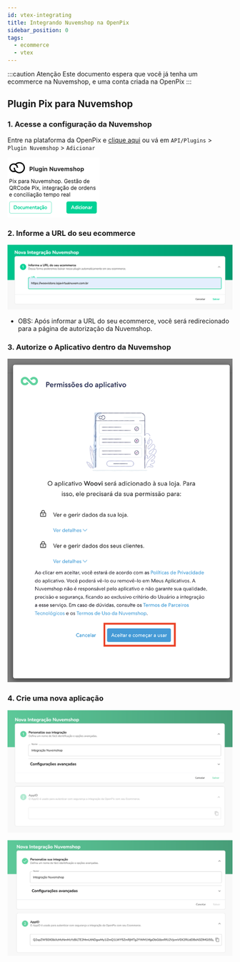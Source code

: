 ```yaml
---
id: vtex-integrating
title: Integrando Nuvemshop na OpenPix
sidebar_position: 0
tags:
  - ecommerce
  - vtex
---
```


:::caution Atenção
Este documento espera que você já tenha um ecommerce na Nuvemshop, e uma conta criada na OpenPix
:::

## Plugin Pix para Nuvemshop

### 1. Acesse a configuração da Nuvemshop

Entre na plataforma da OpenPix e [clique aqui](https://app.woovi.com/home/applications/nuvemshop/add) ou vá em `API/Plugins` > `Plugin Nuvemshop` > `Adicionar`

![tutorial-box](./__assets__/nuvemshop-tutorial-box.png)

### 2. Informe a URL do seu ecommerce

![1](./__assets__/how-to-install-nuvemshop-plugin-1.png)

- OBS: Após informar a URL do seu ecommerce, você será redirecionado para a página de autorização da Nuvemshop.

### 3. Autorize o Aplicativo dentro da Nuvemshop

![2](./__assets__/how-to-install-nuvemshop-plugin-2.png)

### 4. Crie uma nova aplicação

![3](./__assets__/how-to-install-nuvemshop-plugin-3.png)

![4](./__assets__/how-to-install-nuvemshop-plugin-4.png)

